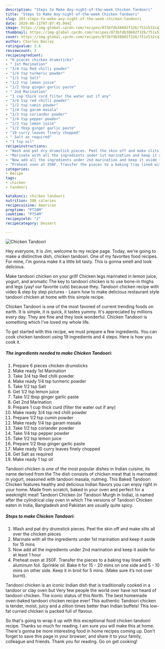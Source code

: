 ```yaml
---
description: "Steps to Make Any-night-of-the-week Chicken Tandoori"
title: "Steps to Make Any-night-of-the-week Chicken Tandoori"
slug: 203-steps-to-make-any-night-of-the-week-chicken-tandoori
date: 2020-06-11T07:07:45.044Z
image: https://img-global.cpcdn.com/recipes/073bfdb38602f326/751x532cq70/chicken-tandoori-recipe-main-photo.jpg
thumbnail: https://img-global.cpcdn.com/recipes/073bfdb38602f326/751x532cq70/chicken-tandoori-recipe-main-photo.jpg
cover: https://img-global.cpcdn.com/recipes/073bfdb38602f326/751x532cq70/chicken-tandoori-recipe-main-photo.jpg
author: Charles Bailey
ratingvalue: 3.6
reviewcount: 3
recipeingredient:
- "6 pieces chicken drumsticks"
- " 1st Marination"
- "3/4 tsp Red chilli powder"
- "1/4 tsp turmeric powder"
- "1/2 tsp Salt"
- "1/2 tsp lemon juice"
- "1/2 tbsp ginger garlic paste"
- " 2nd Marination"
- "1 cup thick curd filter the water out if any"
- "3/4 tsp red chilli powder"
- "1/2 tsp cumin powder"
- "1/4 tsp garam masala"
- "1/2 tsp coriander powder"
- "1/4 tsp pepper powder"
- "1/2 tsp lemon juice"
- "1/2 tbsp ginger garlic paste"
- "10 curry leaves finely chopped"
- " Salt as required"
- "1 tsp oil"
recipeinstructions:
- "Wash and pat dry drumstick pieces. Peel the skin off and make slits all over the chicken pieces"
- "Marinate with all the ingredients under 1st marination and keep it aside for 15 mins"
- "Now add all the ingredients under 2nd marination and keep it aside for at least 1 hour"
- "Preheat oven at 350F. Transfer the pieces to a baking tray lined with aluminum foil. Sprinkle oil. Bake it for 15 - 20 mins on one side and 5 - 10 mins on other side. Keep it in broil for 5 mins. (Make sure it’s not over burnt)."
categories:
- Recipe
tags:
- chicken
- tandoori

katakunci: chicken tandoori 
nutrition: 208 calories
recipecuisine: American
preptime: "PT28M"
cooktime: "PT54M"
recipeyield: "2"
recipecategory: Dessert

---
```



![Chicken Tandoori](https://img-global.cpcdn.com/recipes/073bfdb38602f326/751x532cq70/chicken-tandoori-recipe-main-photo.jpg)

Hey everyone, it is Jim, welcome to my recipe page. Today, we're going to make a distinctive dish, chicken tandoori. One of my favorites food recipes. For mine, I'm gonna make it a little bit tasty. This is gonna smell and look delicious.

Make tandoori chicken on your grill! Chicken legs marinated in lemon juice, yogurt, and aromatic The key to tandoori chicken is to use bone-in thighs and legs (yay! our favorite cuts) because they. Tandoori chicken recipe with video &amp; step by step pictures - Learn how to make delicious restaurant style tandoori chicken at home with this simple recipe.

Chicken Tandoori is one of the most favored of current trending foods on earth. It is simple, it is quick, it tastes yummy. It's appreciated by millions every day. They are fine and they look wonderful. Chicken Tandoori is something which I've loved my whole life.


To get started with this recipe, we must prepare a few ingredients. You can cook chicken tandoori using 19 ingredients and 4 steps. Here is how you cook it.

<!--inarticleads1-->

##### The ingredients needed to make Chicken Tandoori:

1. Prepare 6 pieces chicken drumsticks
1. Make ready  1st Marination
1. Take 3/4 tsp Red chilli powder
1. Make ready 1/4 tsp turmeric powder
1. Take 1/2 tsp Salt
1. Get 1/2 tsp lemon juice
1. Take 1/2 tbsp ginger garlic paste
1. Get  2nd Marination
1. Prepare 1 cup thick curd (filter the water out if any)
1. Make ready 3/4 tsp red chilli powder
1. Prepare 1/2 tsp cumin powder
1. Make ready 1/4 tsp garam masala
1. Take 1/2 tsp coriander powder
1. Take 1/4 tsp pepper powder
1. Take 1/2 tsp lemon juice
1. Prepare 1/2 tbsp ginger garlic paste
1. Make ready 10 curry leaves finely chopped
1. Get  Salt as required
1. Make ready 1 tsp oil


Tandoori chicken is one of the most popular dishes in Indian cuisine, its name derived from the The dish consists of chicken meat that is marinated in yogurt, seasoned with tandoori masala, nutmeg. This Baked Tandoori Chicken features healthy and delicious Indian flavors you can enjoy right in your home. Made from scratch, baked in your oven and perfect for a weeknight meal! Tandoori Chicken (or Tandoori Murgh in India), is named after the cylindrical clay oven in which The versions of Tandoori Chicken eaten in India, Bangladesh and Pakistan are usually quite spicy. 

<!--inarticleads2-->

##### Steps to make Chicken Tandoori:

1. Wash and pat dry drumstick pieces. Peel the skin off and make slits all over the chicken pieces
1. Marinate with all the ingredients under 1st marination and keep it aside for 15 mins
1. Now add all the ingredients under 2nd marination and keep it aside for at least 1 hour
1. Preheat oven at 350F. Transfer the pieces to a baking tray lined with aluminum foil. Sprinkle oil. Bake it for 15 - 20 mins on one side and 5 - 10 mins on other side. Keep it in broil for 5 mins. (Make sure it’s not over burnt).


Tandoori chicken is an iconic Indian dish that is traditionally cooked in a tandoor or clay oven but Very few people the world over have not heard of tandoori chicken. The iconic status of this North. The best homemade oven-baked tandoori chicken recipe ever! This authentic Tandoori chicken is tender, moist, juicy and a zillion times better than Indian buffets! This low-fat curried chicken is packed full of flavour. 

So that's going to wrap it up with this exceptional food chicken tandoori recipe. Thanks so much for reading. I am sure you will make this at home. There's gonna be more interesting food in home recipes coming up. Don't forget to save this page in your browser, and share it to your family, colleague and friends. Thank you for reading. Go on get cooking!
